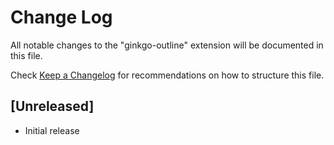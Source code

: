 # Change Log

All notable changes to the "ginkgo-outline" extension will be documented in this file.

Check [Keep a Changelog](http://keepachangelog.com/) for recommendations on how to structure this file.

## [Unreleased]

- Initial release